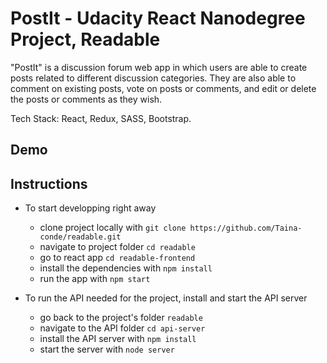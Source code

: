 # PostIt - Udacity React Nanodegree Project, Readable

"PostIt" is a discussion forum web app in which users are able to create posts related to different discussion categories. They are also able to comment on existing posts, vote on posts or comments, and edit or delete the posts or comments as they wish.  

Tech Stack: React, Redux, SASS, Bootstrap.

## Demo



## Instructions
* To start developping right away
  - clone project locally with `git clone https://github.com/Taina-conde/readable.git`
  - navigate to project folder `cd readable`
  - go to react app `cd readable-frontend`
  - install the dependencies with `npm install`
  - run the app with `npm start`

* To run the API needed for the project, install and start the API server 
    - go back to the project's folder `readable`
    - navigate to the API folder `cd api-server`
    - install the API server with `npm install`
    - start the server with `node server`



 
